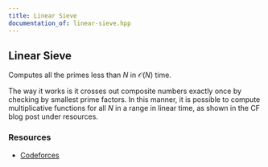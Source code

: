 ```yaml
---
title: Linear Sieve
documentation_of: linear-sieve.hpp
---
```


## Linear Sieve

Computes all the primes less than $N$ in $\mathcal O(N)$ time. 

The way it works is it crosses out composite numbers exactly once by checking by smallest prime factors. In this manner, it is possible to compute multiplicative functions for all $N$ in a range in linear time, as shown in the CF blog post under resources.

### Resources
- [Codeforces](https://codeforces.com/blog/entry/54090)
